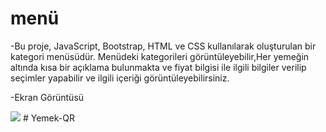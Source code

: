 # menü


-Bu proje, JavaScript, Bootstrap, HTML ve CSS kullanılarak oluşturulan bir kategori menüsüdür. Menüdeki kategorileri görüntüleyebilir,Her yemeğin altında kısa bir açıklama bulunmakta ve fiyat bilgisi ile ilgili bilgiler verilip seçimler yapabilir ve ilgili içeriği görüntüleyebilirsiniz.


-Ekran Görüntüsü

<img src="screen.gif" />
# Yemek-QR
